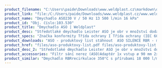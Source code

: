 ```yaml
---
product_filename: "C:\Users\paide\Downloads\www.weldplast.cz\markdown\dmychadlo-aso169.md"
product_link: "file:/C:/Users/paide/Downloads/www.weldplast.cz/www.weldplast.cz/dmychadlo-aso169"
product_name: "Dmychadlo ASO230 V / 50 Hz 13 500 l/min 16 kPa"
product_id: "Obj. číslo:103.530"
product_title: "Dmychadlo ASO | Weldplast"
product_desc: "Středotlaké dmychadlo Leister ASO je obr v množství dodávaného vzduchu. Při 50 Hz je dodáno 13 500 l/min při 60 Hz je to 15 900 l/min. Se správným příslušenstvím může zásobovat několik ohřívačů vzduchu Leister. Je vhodné pro odsávání svařovacích plynů a par ventilaci akvárií a nádrží dopravu granulovaných a sypkých materiálů vakuum pro sítotiskové stroje a odsávací stoly.Velmi výkonnéBezuhlíkový motor pro nepřetržitý provozMůže být namontováno vodorovně nebo svisleMůže zásobovat několik ohřívačů vzduchu"
product_specs: "Značka konformity Třída ochrany I Třída ochrany (IEC 60529)IP 54 NapětíV~230 PříkonW550 FrekvenceHz50 / 60 Průtok vzduchul/min13 500 Statický tlakPa1600 Úroveň hlučnosti LpAdB70 Rozměry (D x Š x V)mm400 x 357 x 368 Hmotnostkg15 Výstupní otvor (vnější ø)ø mm90 Vstupní otvor (vnější)ø mm134 Max. teplota prostředí°C60 Max. vstupní teplota vzduchu°C200"
product_downloads: "ASO - produktový list stáhnout  ASO SILENCE RBR - manuál CZ_SK stáhnout  TECHNOLOGIE HORKÉHO VZDUCHU - katalog stáhnout"
product_href: "files/aso-produktovy-list.pdf files/aso-produktovy-list.pdf files/aso-silence-rbr-cz-sk.pdf files/aso-silence-rbr-cz-sk.pdf files/katalog-ph-web.pdf files/katalog-ph-web.pdf"
product_desc_2: "Středotlaké dmychadlo Leister ASO je obr v množství dodávaného vzduchu. Při 50 Hz je dodáno 13 500 l/min při 60 Hz je to 15 900 l/min. Se správným příslušenstvím může zásobovat několik ohřívačů vzduchu Leister. Je vhodné pro odsávání svařovacích plynů a par ventilaci akvárií a nádrží dopravu granulovaných a sypkých materiálů vakuum pro sítotiskové stroje a odsávací stoly.Velmi výkonnéBezuhlíkový motor pro nepřetržitý provozMůže být namontováno vodorovně nebo svisleMůže zásobovat několik ohřívačů vzduchu"
product_accessories: "Filtr sání nerez (ASO)Adaptér 1x vstup ø 90 mm 2x výstup ø 60 mmHadice vzduchová ø 90 mm PVCSpona hadice ø 90 mmFrekvenční měnič M 100-012230 V / do 750 W (ROBUSTSILENCEASO) Dmychadlo RBRrecirkulace 350°C s přírubami 18 000 l/minDmychadlo AIRPACK400 V / 50 Hz 3500 l / min 29 kPaDmychadlo ASO3 x 400 V / 50Hz 13 500 l/min 16 kPaDmychadlo SILENCE230 V / 50 Hz 4700 l / min 1 kPaDmychadlo SILENCE3 x 400 V / 50 Hz 4700 l/ min 1kPaDmychadlo ROBUST230 V / 50 Hz 1200 l/min 8 kPa s kabelem 3 m a eurozástrčkouDmychadlo ROBUST3 x 400 V / 50 Hz 1200 l/min 8 kPa"
product_similar: "Dmychadlo RBRrecirkulace 350°C s přírubami 18 000 l/minDmychadlo AIRPACK400 V / 50 Hz 3500 l / min 29 kPaDmychadlo ASO3 x 400 V / 50Hz 13 500 l/min 16 kPaDmychadlo SILENCE230 V / 50 Hz 4700 l / min 1 kPaDmychadlo SILENCE3 x 400 V / 50 Hz 4700 l/ min 1kPaDmychadlo ROBUST230 V / 50 Hz 1200 l/min 8 kPa s kabelem 3 m a eurozástrčkouDmychadlo ROBUST3 x 400 V / 50 Hz 1200 l/min 8 kPa"
---
```

